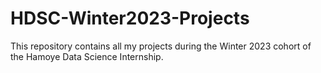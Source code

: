 # HDSC-Winter2023-Projects
This repository contains all my projects during the Winter 2023 cohort of the Hamoye Data Science Internship.
